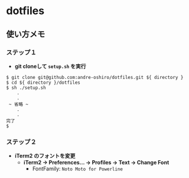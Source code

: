 # dotfiles

## 使い方メモ

### ステップ１

- **git cloneして `setup.sh` を実行**

```shell
$ git clone git@github.com:andre-oshiro/dotfiles.git ${ directory }
$ cd ${ directory }/dotfiles
$ sh ./setup.sh
    .
    .
 ~ 省略 ~
    .
    .
完了
$
```

### ステップ２

- **iTerm2 のフォントを変更**
  - **iTerm2 → Preferences... → Profiles → Text → Change Font**
    - FontFamily: `Noto Moto for Powerline`
